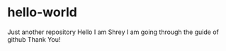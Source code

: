 # hello-world
Just another repository
Hello I am Shrey
I am going through the guide of github
Thank You!
